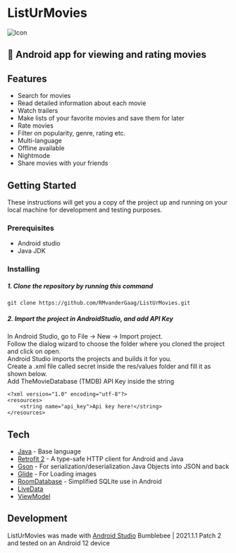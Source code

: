 # ListUrMovies
![Icon](https://i.imgur.com/aQSzvxm.png)
## 📱 Android app for viewing and rating movies

## Features

- Search for movies
- Read detailed information about each movie
- Watch trailers
- Make lists of your favorite movies and save them for later
- Rate movies
- Filter on popularity, genre, rating etc.
- Multi-language
- Offline available
- Nightmode
- Share movies with your friends

## Getting Started
These instructions will get you a copy of the project up and running on your local machine for development and testing purposes.

### Prerequisites
- Android studio
- Java JDK

### Installing
##### 1. Clone the repository by running this command
```
git clone https://github.com/RMvanderGaag/ListUrMovies.git
```

##### 2. Import the project in AndroidStudio, and add API Key
In Android Studio, go to File -> New -> Import project.\
Follow the dialog wizard to choose the folder where you cloned the project and click on open.\
Android Studio imports the projects and builds it for you.\
Create a .xml file called secret inside the res/values folder and fill it as shown below.\
Add TheMovieDatabase (TMDB) API Key inside the string

```
<?xml version="1.0" encoding="utf-8"?>
<resources>
    <string name="api_key">Api key here!</string>
</resources>
```

## Tech

- [Java] - Base language
- [Retrofit 2] - A type-safe HTTP client for Android and Java
- [Gson] - For serialization/deserialization Java Objects into JSON and back
- [Glide] - For Loading images
- [RoomDatabase] - Simplified SQLite use in Android
- [LiveData]
- [ViewModel]

## Development

ListUrMovies was made with [Android Studio] Bumblebee | 2021.1.1 Patch 2 and tested on an Android 12 device

[//]: # (These are reference links used in the body of this note and get stripped out when the markdown processor does its job, http://stackoverflow.com/questions/4823468/store-comments-in-markdown-syntax)

   [git-repo-url]: <https://github.com/RMvanderGaag/ListUrMovies/>
   [Java]: <https://www.java.com/en>
   [Retrofit 2]: <https://square.github.io/retrofit/>
   [Gson]: <https://github.com/google/gson>
   [RoomDatabase]: <https://developer.android.com/training/data-storage/room>
   [Glide]: https://github.com/bumptech/glide
   [LiveData]: <https://developer.android.com/topic/libraries/architecture/livedata>
   [ViewModel]: https://developer.android.com/topic/libraries/architecture/viewmodel
   [Android Studio]: <https://developer.android.com/studio>

